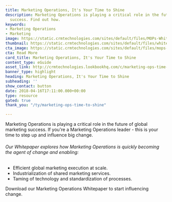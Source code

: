 ```yaml
---
title: Marketing Operations, It's Your Time to Shine
description: Marketing Operations is playing a critical role in the future of global  marketing
  success. Find out how.
keywords:
- Marketing Operations
- Marketing
image: https://static.crmtechnologies.com/sites/default/files/MOPs-Whitepaper-LP.jpg
thumbnail: https://static.crmtechnologies.com/sites/default/files/whitepaper-exc-hub_0.png
cta_image: https://static.crmtechnologies.com/sites/default/files/mops-whitepaper-thumb_0.png
cta: Read More
card_title: Marketing Operations, It's Your Time to Shine
content_type: eGuide
asset_link: http://crmtechnologies.lookbookhq.com/c/marketing-ops-time-to-shine?x=Pylp84
banner_type: highlight
heading: Marketing Operations, It's Your Time to Shine
subheading: ''
show_contact: button
date: 2018-04-16T17:11:00.000+00:00
type: resource
gated: true
thank_you: "/ty/marketing-ops-time-to-shine"

---
```

Marketing Operations is playing a critical role in the future of global  marketing success. If you're a Marketing Operations leader - this is your time to step up and influence big change.

###### Our Whitepaper explores how Marketing Operations is quickly becoming the agent of change and enabling:

* Efficient global marketing execution at scale.
* Industrialization of shared marketing services.
* Taming of technology and standardization of processes.

Download our Marketing Operations Whitepaper to start influencing change.
